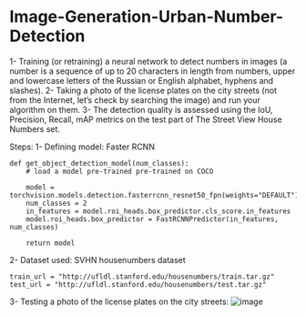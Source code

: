 # Image-Generation-Urban-Number-Detection

1- Training (or retraining) a neural network to detect numbers in images (a number is a sequence of up to 20 characters in length from numbers, upper and lowercase letters of the Russian or English alphabet, hyphens and slashes).
2- Taking a photo of the license plates on the city streets (not from the Internet, let’s check by searching the image) and run your algorithm on them.
3- The detection quality is assessed using the IoU, Precision, Recall, mAP metrics on the test part of The Street View House Numbers set.

Steps:
1- Defining model: Faster RCNN
~~~
def get_object_detection_model(num_classes):
    # load a model pre-trained pre-trained on COCO

    model = torchvision.models.detection.fasterrcnn_resnet50_fpn(weights="DEFAULT")
    num_classes = 2
    in_features = model.roi_heads.box_predictor.cls_score.in_features
    model.roi_heads.box_predictor = FastRCNNPredictor(in_features, num_classes)

    return model
~~~
2- Dataset used: SVHN housenumbers dataset
~~~
train_url = "http://ufldl.stanford.edu/housenumbers/train.tar.gz"
test_url = "http://ufldl.stanford.edu/housenumbers/test.tar.gz"
~~~
3- Testing a photo of the license plates on the city streets:
![image](https://github.com/ghfranj/Image-Generation-Urban-Number-Detection/assets/98123238/7e681f9a-dc22-4328-82eb-853d327a7a2b)

